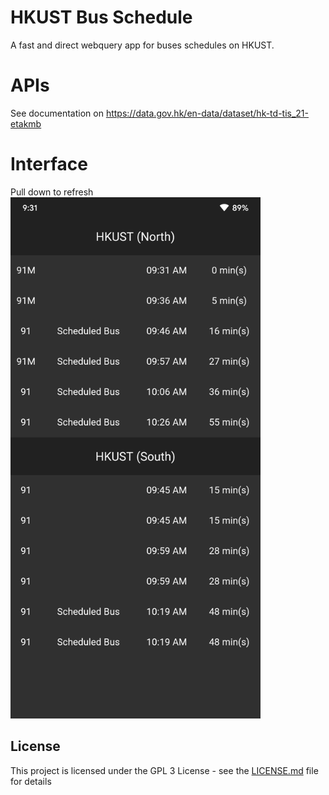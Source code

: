 # HKUST Bus Schedule
 A fast and direct webquery app for buses schedules on HKUST.

# APIs
 See documentation on https://data.gov.hk/en-data/dataset/hk-td-tis_21-etakmb

# Interface
Pull down to refresh
<img src="./screen.png" width="400" />

## License
This project is licensed under the GPL 3 License - see the [LICENSE.md](LICENSE.md) file for details
